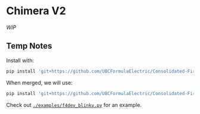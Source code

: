 # Chimera V2
*WIP*

## Temp Notes
Install with:
```sh
pip install 'git+https://github.com/UBCFormulaElectric/Consolidated-Firmware.git@liam-ilan/chimera_v2#egg=chimera-v2&subdirectory=firmware/chimera_v2'
```

When merged, we will use:
```sh
pip install 'git+https://github.com/UBCFormulaElectric/Consolidated-Firmware.git@master#egg=chimera-v2&subdirectory=firmware/chimera_v2'
```

Check out [`./examples/f4dev_blinky.py`](./examples/f4dev_blinky.py) for an example.